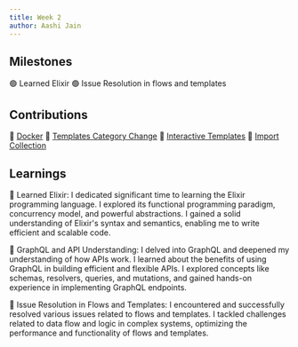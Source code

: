 ```yaml
---
title: Week 2
author: Aashi Jain
---
```


## Milestones

🟢 Learned Elixir 
🟢 Issue Resolution in flows and templates

## Contributions

🏅 [Docker](https://github.com/glific/glific/pull/2813)
🏅 [Templates Category Change](https://github.com/glific/glific/pull/2843)
🏅 [Interactive Templates](https://github.com/glific/glific/pull/2863)
🏅 [Import Collection](https://github.com/glific/glific/pull/2884)

## Learnings

🎯 Learned Elixir: I dedicated significant time to learning the Elixir programming language. I explored its functional programming paradigm, concurrency model, and powerful abstractions. I gained a solid understanding of Elixir's syntax and semantics, enabling me to write efficient and scalable code.

🎯 GraphQL and API Understanding: I delved into GraphQL and deepened my understanding of how APIs work. I learned about the benefits of using GraphQL in building efficient and flexible APIs. I explored concepts like schemas, resolvers, queries, and mutations, and gained hands-on experience in implementing GraphQL endpoints.

🎯 Issue Resolution in Flows and Templates: I encountered and successfully resolved various issues related to flows and templates. I tackled challenges related to data flow and logic in complex systems, optimizing the performance and functionality of flows and templates.


